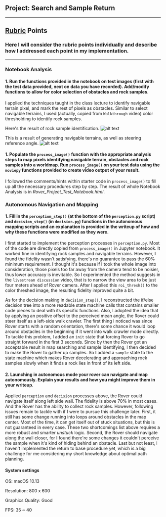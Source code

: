 ## Project: Search and Sample Return

---

[//]: # (Image References)

[image1]: ./output/rock_sample.png
[image2]: ./output/nav_obs_angle.png

## [Rubric](https://review.udacity.com/#!/rubrics/916/view) Points
### Here I will consider the rubric points individually and describe how I addressed each point in my implementation.  

---

### Notebook Analysis
#### 1. Run the functions provided in the notebook on test images (first with the test data provided, next on data you have recorded). Add/modify functions to allow for color selection of obstacles and rock samples.
I applied the techniques taught in the class lecture to identify navigable terrain pixel, and mark the rest of pixels as obstacles. Similar to select navigable terrains, I used (actually, copied from `Walkthrough` video) color thresholding to identify rock samples.

Here's the result of rock sample identification.
![alt text][image1]

This is a result of generating navigable terrains, as well as steering reference angle.
![alt text][image2]

#### 1. Populate the `process_image()` function with the appropriate analysis steps to map pixels identifying navigable terrain, obstacles and rock samples into a worldmap.  Run `process_image()` on your test data using the `moviepy` functions provided to create video output of your result.
I followed the comments/hints within starter code in `process_image()` to fill up all the necessary procedures step by step. The result of whole Notebook Analysis is in *Rover_Project_Test_Notebook.html*.


### Autonomous Navigation and Mapping

#### 1. Fill in the `perception_step()` (at the bottom of the `perception.py` script) and `decision_step()` (in `decision.py`) functions in the autonomous mapping scripts and an explanation is provided in the writeup of how and why these functions were modified as they were.
I first started to implement the perception processes in `perception.py`. Most of the code are directly copied from `process_image()` in Jupyter notebook. It worked fine in identifying rock samples and navigable terrains. However, I found the fidelity wasn't satisfying, there's no guarantee to pass the 60% minimum requirement. I thought it's because if I took the whole image into consideration, those pixels too far away from the camera tend to be noisier, thus lower accuracy is inevitable. So I experimented the method suggests in the `livestream discussion` video, that is to narrow the view area to be just four meters ahead of Rover camera. After I applied this `roi_thresh()` to the color threshed image, the resulting fidelity improved quite a bit.

As for the decision making in `decision_step()`, I reconstructed the if/else decision tree into a more readable state machine calls that contains smaller code pieces to deal with its specific functions. Also, I adopted the idea that by applying an positive offset to the perceived mean angle, the Rover could steer itself as a left-side walk crawler. The first thing I noticed was since Rover starts with a random orientation, there's some chance it would loop around obstacles in the beginning if it went into walk crawler mode directly. To tackle this problem, I added an `init` state that forcing Rover to go straight forward in the first 3 seconds. Since by then the Rover got an acceptable result in map searching and sample identifying, I then decided to make the Rover to gather up samples. So I added a `sample` state to the state machine which makes Rover decelerating and approaching rock samples slowly when it finds a rock lies in front of its left side.

#### 2. Launching in autonomous mode your rover can navigate and map autonomously.  Explain your results and how you might improve them in your writeup.  

Applied `perception` and `decision` processes above, the Rover could navigate itself along left side wall. The fidelity is above 70% in most cases. And the Rover has the ability to collect rock samples. However, following issues remain to tackle with if I were to pursue this challenge later. First, it still has some change running into loops around obstacles in the map center. Most of the time, it can get itself out of stuck situations, but this is not guaranteed in every case. These two shortcomings list above requires a more robust and smarter *unstuck* logic. Second, the Rover should navigate along the wall closer, for I found there're some changes it couldn't perceive the sample when it's kind of hiding behind an obstacle. Last but not least, I haven't implemented the return to base procedure yet, which is a big challenge for me considering my short knowledge about optimal path planning.


#### System settings
OS: macOS 10.13

Resolution: 800 x 600

Graphics Quality: Good

FPS: 35 ~ 40
